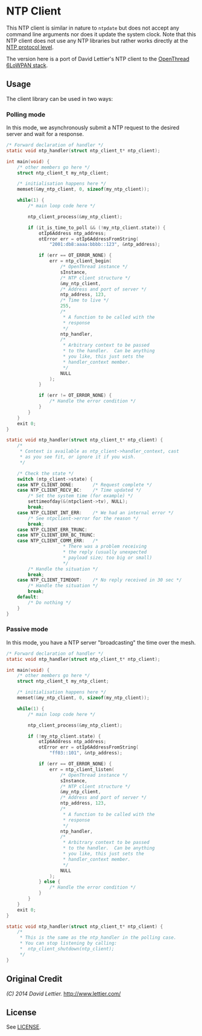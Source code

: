 # NTP Client

This NTP client is similar in nature to `ntpdate` but does not accept any
command line arguments nor does it update the system clock. Note that this NTP
client does not use any NTP libraries but rather works directly at the [NTP
protocol level](http://tools.ietf.org/html/rfc958).

The version here is a port of David Lettier's NTP client to the [OpenThread
6LoWPAN stack](https://openthread.io).

## Usage

The client library can be used in two ways:

### Polling mode

In this mode, we asynchronously submit a NTP request to the desired server and
wait for a response.

```c
/* Forward declaration of handler */
static void ntp_handler(struct ntp_client_t* ntp_client);

int main(void) {
	/* other members go here */
	struct ntp_client_t my_ntp_client;

	/* initialisation happens here */
	memset(&my_ntp_client, 0, sizeof(my_ntp_client));

	while(1) {
		/* main loop code here */

		ntp_client_process(&my_ntp_client);

		if (it_is_time_to_poll && (!my_ntp_client.state)) {
			otIp6Address ntp_address;
			otError err = otIp6AddressFromString(
				"2001:db8:aaaa:bbbb::123", &ntp_address);

			if (err == OT_ERROR_NONE) {
				err = ntp_client_begin(
					/* OpenThread instance */
					sInstance,
					/* NTP client structure */
					&my_ntp_client,
					/* Address and port of server */
					ntp_address, 123,
					/* Time to live */
					255,
					/*
					 * A function to be called with the
					 * response
					 */
					ntp_handler,
					/*
					 * Arbitrary context to be passed
					 * to the handler.  Can be anything
					 * you like, this just sets the
					 * handler_context member.
					 */
					NULL
				);
			}

			if (err != OT_ERROR_NONE) {
				/* Handle the error condition */
			}
		}
	}
	exit 0;
}

static void ntp_handler(struct ntp_client_t* ntp_client) {
	/*
	 * Context is available as ntp_client->handler_context, cast
	 * as you see fit, or ignore it if you wish.
	 */

	/* Check the state */
	switch (ntp_client->state) {
	case NTP_CLIENT_DONE:		/* Request complete */
	case NTP_CLIENT_RECV_BC:	/* Time updated */
		/* Set the system time (for example) */
		settimeofday(&(ntpclient->tv), NULL);
		break;
	case NTP_CLIENT_INT_ERR:	/* We had an internal error */
		/* See ntpclient->error for the reason */
		break;
	case NTP_CLIENT_ERR_TRUNC:
	case NTP_CLIENT_ERR_BC_TRUNC:
	case NTP_CLIENT_COMM_ERR:	/*
					 * There was a problem receiving
					 * the reply (usually unexpected
					 * payload size; too big or small)
					 */
		/* Handle the situation */
		break;
	case NTP_CLIENT_TIMEOUT:	/* No reply received in 30 sec */
		/* Handle the situation */
		break;
	default:
		/* Do nothing */
	}
}

```

### Passive mode

In this mode, you have a NTP server "broadcasting" the time over the mesh.

```c
/* Forward declaration of handler */
static void ntp_handler(struct ntp_client_t* ntp_client);

int main(void) {
	/* other members go here */
	struct ntp_client_t my_ntp_client;

	/* initialisation happens here */
	memset(&my_ntp_client, 0, sizeof(my_ntp_client));

	while(1) {
		/* main loop code here */

		ntp_client_process(&my_ntp_client);

		if (!my_ntp_client.state) {
			otIp6Address ntp_address;
			otError err = otIp6AddressFromString(
				"ff03::101", &ntp_address);

			if (err == OT_ERROR_NONE) {
				err = ntp_client_listen(
					/* OpenThread instance */
					sInstance,
					/* NTP client structure */
					&my_ntp_client,
					/* Address and port of server */
					ntp_address, 123,
					/*
					 * A function to be called with the
					 * response
					 */
					ntp_handler,
					/*
					 * Arbitrary context to be passed
					 * to the handler.  Can be anything
					 * you like, this just sets the
					 * handler_context member.
					 */
					NULL
				);
			} else {
				/* Handle the error condition */
			}
		}
	}
	exit 0;
}

static void ntp_handler(struct ntp_client_t* ntp_client) {
	/*
	 * This is the same as the ntp_handler in the polling case.
	 * You can stop listening by calling:
	 * 	ntp_client_shutdown(ntp_client);
	 */
}

```

## Original Credit

_(C) 2014 David Lettier._
http://www.lettier.com/

## License

See [LICENSE](LICENSE).
